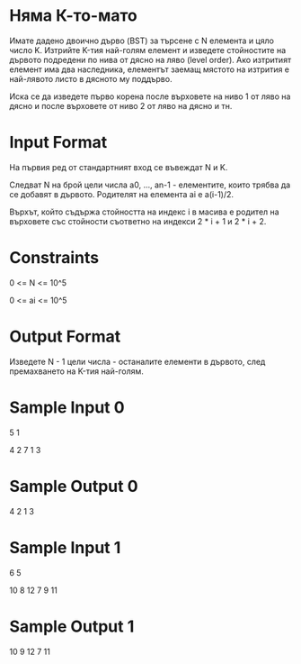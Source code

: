 # Няма К-то-мато

Имате дадено двоично дърво (BST) за търсене с N елемента и цяло число K. Изтрийте K-тия най-голям елемент и изведете стойностите на дървото подредени по нива от дясно на ляво (level order). Ако изтритият елемент има два наследника, елементът заемащ мястото на изтрития е най-лявото листо в дясното му поддърво.

Иска се да изведете първо корена после върховете на ниво 1 от ляво на дясно и после върховете от ниво 2 от ляво на дясно и тн.

# Input Format 

На първия ред от стандартният вход се въвеждат N и K.

Следват N на брой цели числа а0, ..., аn-1 - елементите, които трябва да се добавят в дървото.
Родителят на елемента ai  e a(i-1)/2.

Върхът, който съдържа стойността на индекс i в масива е родител на върховете със стойности съответно на индекси 2 * i + 1  и 2 * i + 2.

# Constraints 
0 <= N <= 10^5

0 <= ai <= 10^5

# Output Format

Изведете N - 1 цели числа - останалите елементи в дървото, след премахването на K-тия най-голям.

# Sample Input 0
5 1

4 2 7 1 3

# Sample Output 0
4 2 1 3

# Sample Input 1
6 5

10 8 12 7 9 11

# Sample Output 1
10 9 12 7 11
